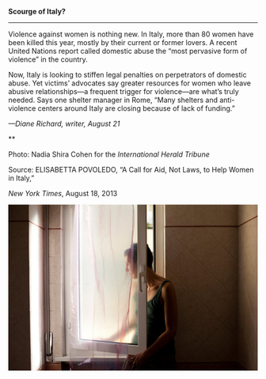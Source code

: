 **Scourge of Italy?**

****

Violence against women is nothing new. In Italy, more than 80 women have been killed this year, mostly by their current or former lovers. A recent United Nations report called domestic abuse the “most pervasive form of violence” in the country.

Now, Italy is looking to stiffen legal penalties on perpetrators of domestic abuse. Yet victims’ advocates say greater resources for women who leave abusive relationships—a frequent trigger for violence—are what’s truly needed. Says one shelter manager in Rome, “Many shelters and anti-violence centers around Italy are closing because of lack of funding.” 

*—Diane Richard, writer, August 21*

**

Photo: Nadia Shira Cohen for the *International Herald Tribune*

Source: ELISABETTA POVOLEDO, “A Call for Aid, Not Laws, to Help Women in Italy,” 

*New York Times*, August 18, 2013 

![](../images/13.08.21_Richard_FemicideItalyEDIT-1.jpeg)
